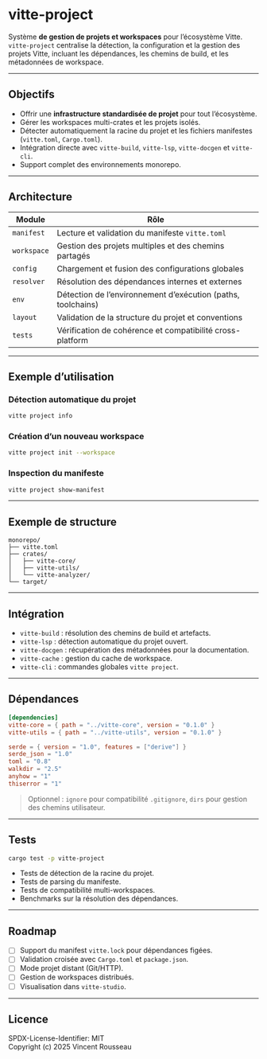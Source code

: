 

# vitte-project

Système **de gestion de projets et workspaces** pour l’écosystème Vitte.  
`vitte-project` centralise la détection, la configuration et la gestion des projets Vitte, incluant les dépendances, les chemins de build, et les métadonnées de workspace.

---

## Objectifs

- Offrir une **infrastructure standardisée de projet** pour tout l’écosystème.  
- Gérer les workspaces multi-crates et les projets isolés.  
- Détecter automatiquement la racine du projet et les fichiers manifestes (`vitte.toml`, `Cargo.toml`).  
- Intégration directe avec `vitte-build`, `vitte-lsp`, `vitte-docgen` et `vitte-cli`.  
- Support complet des environnements monorepo.

---

## Architecture

| Module        | Rôle |
|---------------|------|
| `manifest`    | Lecture et validation du manifeste `vitte.toml` |
| `workspace`   | Gestion des projets multiples et des chemins partagés |
| `config`      | Chargement et fusion des configurations globales |
| `resolver`    | Résolution des dépendances internes et externes |
| `env`         | Détection de l’environnement d’exécution (paths, toolchains) |
| `layout`      | Validation de la structure du projet et conventions |
| `tests`       | Vérification de cohérence et compatibilité cross-platform |

---

## Exemple d’utilisation

### Détection automatique du projet

```bash
vitte project info
```

### Création d’un nouveau workspace

```bash
vitte project init --workspace
```

### Inspection du manifeste

```bash
vitte project show-manifest
```

---

## Exemple de structure

```text
monorepo/
├── vitte.toml
├── crates/
│   ├── vitte-core/
│   ├── vitte-utils/
│   └── vitte-analyzer/
└── target/
```

---

## Intégration

- `vitte-build` : résolution des chemins de build et artefacts.  
- `vitte-lsp` : détection automatique du projet ouvert.  
- `vitte-docgen` : récupération des métadonnées pour la documentation.  
- `vitte-cache` : gestion du cache de workspace.  
- `vitte-cli` : commandes globales `vitte project`.

---

## Dépendances

```toml
[dependencies]
vitte-core = { path = "../vitte-core", version = "0.1.0" }
vitte-utils = { path = "../vitte-utils", version = "0.1.0" }

serde = { version = "1.0", features = ["derive"] }
serde_json = "1.0"
toml = "0.8"
walkdir = "2.5"
anyhow = "1"
thiserror = "1"
``` 

> Optionnel : `ignore` pour compatibilité `.gitignore`, `dirs` pour gestion des chemins utilisateur.

---

## Tests

```bash
cargo test -p vitte-project
```

- Tests de détection de la racine du projet.  
- Tests de parsing du manifeste.  
- Tests de compatibilité multi-workspaces.  
- Benchmarks sur la résolution des dépendances.

---

## Roadmap

- [ ] Support du manifest `vitte.lock` pour dépendances figées.  
- [ ] Validation croisée avec `Cargo.toml` et `package.json`.  
- [ ] Mode projet distant (Git/HTTP).  
- [ ] Gestion de workspaces distribués.  
- [ ] Visualisation dans `vitte-studio`.

---

## Licence

SPDX-License-Identifier: MIT  
Copyright (c) 2025 Vincent Rousseau